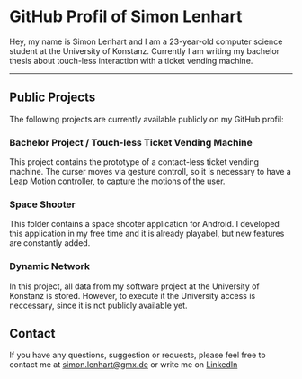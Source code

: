 # GitHub Profil of Simon Lenhart

Hey, my name is Simon Lenhart and I am a 23-year-old computer science student at the University of Konstanz. Currently I am writing my bachelor thesis about touch-less interaction with a ticket vending machine. 

*** 
## Public Projects 

The following projects are currently available publicly on my GitHub profil: 

### Bachelor Project / Touch-less Ticket Vending Machine
This project contains the prototype of a contact-less ticket vending machine. The curser moves via gesture controll, so it is necessary to have a Leap Motion controller, to capture the motions of the user. 

### Space Shooter
This folder contains a space shooter application for Android. I developed this application in my free time and it is already playabel, but new features are constantly added.

### Dynamic Network
In this project, all data from my software project at the University of Konstanz is stored. However, to execute it the University access is neccessary, since it is not publicly available yet. 

## Contact

If you have any questions, suggestion or requests, please feel free to contact me at simon.lenhart@gmx.de or write me on [LinkedIn](https://www.linkedin.com/in/simon-lenhart/)

